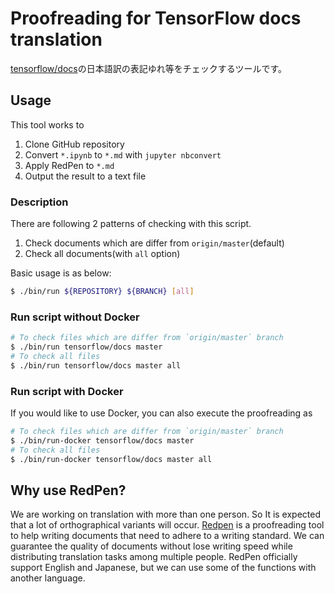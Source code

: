 # Proofreading for TensorFlow docs translation

[tensorflow/docs](https://github.com/tensorflow/docs)の日本語訳の表記ゆれ等をチェックするツールです。

## Usage

This tool works to

1. Clone GitHub repository
2. Convert `*.ipynb` to `*.md` with `jupyter nbconvert`
3. Apply RedPen to `*.md`
4. Output the result to a text file

### Description

There are following 2 patterns of checking with this script.
1. Check documents which are differ from `origin/master`(default)
2. Check all documents(with `all` option)

Basic usage is as below:

```bash
$ ./bin/run ${REPOSITORY} ${BRANCH} [all]
```

### Run script without Docker

```bash
# To check files which are differ from `origin/master` branch
$ ./bin/run tensorflow/docs master
# To check all files
$ ./bin/run tensorflow/docs master all
```

### Run script with Docker

If you would like to use Docker, you can also execute the proofreading as

```bash
# To check files which are differ from `origin/master` branch
$ ./bin/run-docker tensorflow/docs master
# To check all files
$ ./bin/run-docker tensorflow/docs master all
```

## Why use RedPen?

We are working on translation with more than one person. So It is expected that a lot of orthographical variants will occur.
[Redpen](http://redpen.cc/) is a proofreading tool to help writing documents that need to adhere to a writing standard. 
We can guarantee the quality of documents without lose writing speed while distributing translation tasks among multiple people.
RedPen officially support English and Japanese, but we can use some of the functions with another language.
